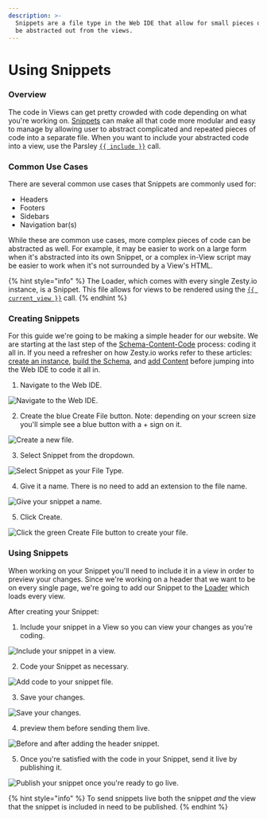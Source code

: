 ```yaml
---
description: >-
  Snippets are a file type in the Web IDE that allow for small pieces of code to
  be abstracted out from the views.
---
```


# Using Snippets

###  Overview 

The code in Views can get pretty crowded with code depending on what you're working on. [Snippets](https://zesty.org/glossary#snippet) can make all that code more modular and easy to manage by allowing user to abstract complicated and repeated pieces of code into a separate file. When you want to include your abstracted code into a view, use the Parsley [`{{ include }}`](https://zesty.org/services/web-engine/introduction-to-parsley/include) call. 

### Common Use Cases 

There are several common use cases that Snippets are commonly used for: 

* Headers 
* Footers 
* Sidebars 
* Navigation bar\(s\) 

While these are common use cases, more complex pieces of code can be abstracted as well. For example, it may be easier to work on a large form when it's abstracted into its own Snippet, or a complex in-View script may be easier to work when it's not surrounded by a View's HTML. 

{% hint style="info" %}
The Loader, which comes with every single Zesty.io instance, is a Snippet. This file allows for views to be rendered using the [`{{ current_view }}`](https://zesty.org/services/web-engine/introduction-to-parsley/parsley-index#current_view) call. 
{% endhint %}

### Creating Snippets 

For this guide we're going to be making a simple header for our website. We are starting at the last step of the [Schema-Content-Code](https://zesty.org/guides/the-connection-between-schema-content-and-code) process: coding it all in. If you need a refresher on how Zesty.io works refer to these articles: [create an instance](https://zesty.org/guides/how-to-create-a-new-instance), [build the Schema](https://zesty.org/guides/building-the-schema-and-selecting-fields), and [add Content](https://zesty.org/services/manager-ui/content/adding-and-managing-content) before jumping into the Web IDE to code it all in. 

1. Navigate to the Web IDE.

![Navigate to the Web IDE.](../../.gitbook/assets/01-create-snippet-navigate-to-ide.png)

2. Create the blue Create File button. Note: depending on your screen size you'll simple see a blue button with a + sign on it.

![Create a new file.](../../.gitbook/assets/02-create-snippet-blue-create-file-button.png)

3. Select Snippet from the dropdown.

![Select Snippet as your File Type.](../../.gitbook/assets/03-create-snippet-select-snippet-from-dropdown.png)

4. Give it a name. There is no need to add an extension to the file name. 

![Give your snippet a name.](../../.gitbook/assets/04-create-snippet-name-it.png)

5. Click Create.

![Click the green Create File button to create your file.](../../.gitbook/assets/05-create-snippet-click-create-file.png)

### Using Snippets

When working on your Snippet you'll need to include it in a view in order to preview your changes. Since we're working on a header that we want to be on every single page, we're going to add our Snippet to the [Loader](https://zesty.org/services/manager-ui/editor/outputting-content#loader) which loads every view.

After creating your Snippet: 

1. Include your snippet in a View so you can view your changes as you're coding.

![Include your snippet in a view.](../../.gitbook/assets/01-use-snip-include-in-view.png)

2. Code your Snippet as necessary.

![Add code to your snippet file.](../../.gitbook/assets/02-use-snip-code-snippet-as-necessary.png)

3. Save your changes. 

![Save your changes.](../../.gitbook/assets/03-use-snip-save-changes.png)

4. preview them before sending them live.

![Before and after adding the header snippet.](../../.gitbook/assets/snippets-before-and-after.png)

5. Once you're satisfied with the code in your Snippet, send it live by publishing it.

![Publish your snippet once you&apos;re ready to go live.](../../.gitbook/assets/05-use-snip-send-live.png)

{% hint style="info" %}
To send snippets live both the snippet _and_ the view that the snippet is included in need to be published.
{% endhint %}

